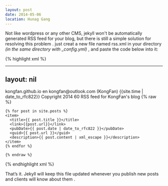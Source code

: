 ```yaml
---
layout: post
date: 2014-05-06
location: Hunag Gang
---
```


Not like wordpress or any other CMS, jekyll won't be automatically generated 
RSS feed for your blog, but there is still a simple solution for resolving  this problem .
just creat a new file named rss.xml in your directory *(in the same directory
with _config.yml)* , and paste the code below into it:

{% highlight xml %}

---
layout: nil
---
<?xml version="1.0" encoding="UTF-8"?>
<rss version="2.0" xmlns:atom="http://www.w3.org/2005/Atom">
  <channel>
    <atom:link href="http://www.paperplanes.de/rss.xml" 
    rel="self" type="application/rss+xml" />
    <title>kongfan's blog</title>
    <link>kongfan.github.io</link>
    <language>en</language>
    <webMaster>kongfan@outlook.com (KongFan)</webMaster>
    <pubDate>{{site.time | date_to_rfc822}}</pubDate>
    <copyright>Copyright 2014</copyright>
    <ttl>60</ttl>
    <description>RSS feed for KongFan's blog</description>
    {% raw %}

    {% for post in site.posts %}
    <item>
      <title>{{ post.title }}</title>
      <link>{{post.url}}</link>
      <pubDate>{{ post.date | date_to_rfc822 }}</pubDate>
      <guid>{{ post.url }}</guid>
      <description>{{ post.content | xml_escape }}</description>
    </item>
    {% endfor %}

    {% endraw %}
  </channel>
</rss>

{% endhighlight xml %}

That’s it. Jekyll will keep this file updated whenever you publish new posts
and clients will know about them .
